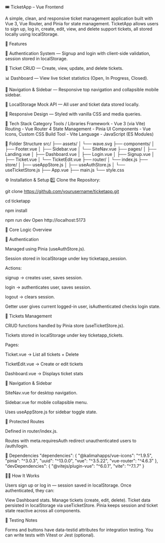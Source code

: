 🎟️ TicketApp – Vue Frontend

A simple, clean, and responsive ticket management application built with Vue 3, Vue Router, and Pinia for state management.
TicketApp allows users to sign up, log in, create, edit, view, and delete support tickets, all stored locally using localStorage.

🚀 Features

🔐 Authentication System — Signup and login with client-side validation, session stored in localStorage.

🧾 Ticket CRUD — Create, view, update, and delete tickets.

📊 Dashboard — View live ticket statistics (Open, In Progress, Closed).

🧭 Navigation & Sidebar — Responsive top navigation and collapsible mobile sidebar.

💾 LocalStorage Mock API — All user and ticket data stored locally.

🎨 Responsive Design — Styled with vanilla CSS and media queries.

🧱 Tech Stack
Category Tools / Libraries
Framework - Vue 3 (via Vite)
Routing - Vue Router 4
State Management - Pinia
UI Components - Vue Icons, Custom CSS
Build Tool - Vite
Language - JavaScript (ES Modules)

📂 Folder Structure
src/
├── assets/
│ └── wave.svg
├── components/
│ ├── Footer.vue
│ ├── Sidebar.vue
│ └── SiteNav.vue
├── pages/
│ ├── Landing.vue
│ ├── Dashboard.vue
│ ├── Login.vue
│ ├── Signup.vue
│ ├── Ticket.vue
│ └── TicketEdit.vue
├── router/
│ └── index.js
├── store/
│ ├── useAppStore.js
│ ├── useAuthStore.js
│ └── useTicketStore.js
├── App.vue
├── main.js
└── style.css

⚙️ Installation & Setup
1️⃣ Clone the Repository:

git clone https://github.com/yourusername/ticketapp.git

cd ticketapp

npm install

npm run dev
Open http://localhost:5173

🧠 Core Logic Overview

🔸 Authentication

Managed using Pinia (useAuthStore.js).

Session stored in localStorage under key ticketapp_session.

Actions:

signup → creates user, saves session.

login → authenticates user, saves session.

logout → clears session.

Getter user gives current logged-in user, isAuthenticated checks login state.

🔸 Tickets Management

CRUD functions handled by Pinia store (useTicketStore.js).

Tickets stored in localStorage under key ticketapp_tickets.

Pages:

Ticket.vue → List all tickets + Delete

TicketEdit.vue → Create or edit tickets

Dashboard.vue → Displays ticket stats

🔸 Navigation & Sidebar

SiteNav.vue for desktop navigation.

Sidebar.vue for mobile collapsible menu.

Uses useAppStore.js for sidebar toggle state.

🔸 Protected Routes

Defined in router/index.js.

Routes with meta.requiresAuth redirect unauthenticated users to /auth/login.

🧰 Dependencies
"dependencies": {
"@kalimahapps/vue-icons": "^1.9.5",
"pinia": "^3.0.3",
"uuid": "^13.0.0",
"vue": "^3.5.22",
"vue-router": "^4.6.3"
},
"devDependencies": {
"@vitejs/plugin-vue": "^6.0.1",
"vite": "^7.1.7"
}

🧑‍💻 How It Works

Users sign up or log in — session saved in localStorage.
Once authenticated, they can:

View Dashboard stats.
Manage tickets (create, edit, delete).
Ticket data persisted in localStorage via useTicketStore.
Pinia keeps session and ticket state reactive across all components.

🧪 Testing Notes

Forms and buttons have data-testid attributes for integration testing.
You can write tests with Vitest or Jest (optional).
